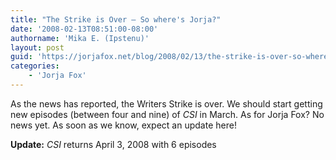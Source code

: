 ```yaml
---
title: "The Strike is Over — So where's Jorja?"
date: '2008-02-13T08:51:00-08:00'
authorname: 'Mika E. (Ipstenu)'
layout: post
guid: 'https://jorjafox.net/blog/2008/02/13/the-strike-is-over-so-wheres-jorja/'
categories:
    - 'Jorja Fox'
---
```


As the news has reported, the Writers Strike is over.  We should start getting new episodes (between four and nine) of _CSI_ in March.   As for Jorja Fox? No news yet.  As soon as we know, expect an update here!

**Update:** _CSI_ returns April 3, 2008 with 6 episodes
